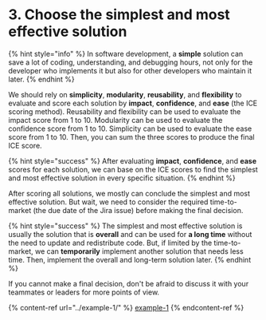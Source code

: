 # 3. Choose the simplest and most effective solution

{% hint style="info" %}
In software development, a **simple** solution can save a lot of coding, understanding, and debugging hours, not only for the developer who implements it but also for other developers who maintain it later.
{% endhint %}

We should rely on **simplicity**, **modularity**, **reusability**, and **flexibility** to evaluate and score each solution by **impact**, **confidence**, and **ease** (the ICE scoring method). Reusability and flexibility can be used to evaluate the impact score from 1 to 10. Modularity can be used to evaluate the confidence score from 1 to 10. Simplicity can be used to evaluate the ease score from 1 to 10. Then, you can sum the three scores to produce the final ICE score.

{% hint style="success" %}
After evaluating **impact**, **confidence**, and **ease** scores for each solution, we can base on the ICE scores to find the simplest and most effective solution in every specific situation.
{% endhint %}

After scoring all solutions, we mostly can conclude the simplest and most effective solution. But wait, we need to consider the required time-to-market (the due date of the Jira issue) before making the final decision.

{% hint style="success" %}
The simplest and most effective solution is usually the solution that is **overall** and can be used for **a long time** without the need to update and redistribute code. But, if limited by the time-to-market, we can **temporarily** implement another solution that needs less time. Then, implement the overall and long-term solution later.
{% endhint %}

&#x20;If you cannot make a final decision, don't be afraid to discuss it with your teammates or leaders for more points of view.

{% content-ref url="../example-1/" %}
[example-1](../example-1/)
{% endcontent-ref %}
